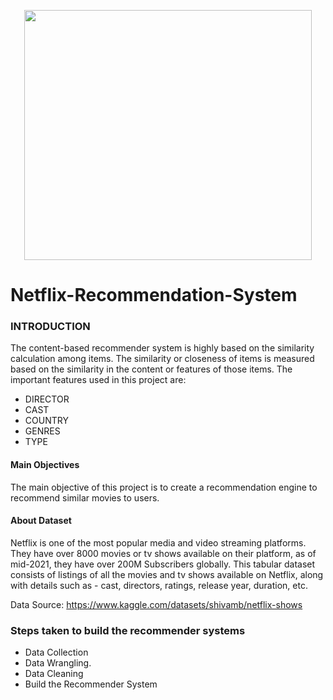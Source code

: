 <p align="center">
  <img width="460" height="400" src="https://user-images.githubusercontent.com/96771321/214456292-ef421cff-a59f-46a1-9411-fef980ee6814.gif">
</p>

# Netflix-Recommendation-System

### INTRODUCTION

The content-based recommender system is highly based on the similarity calculation among items. The similarity or closeness of items is measured based on the similarity in the content or features of those items. The important features used in this project are:

- DIRECTOR
- CAST
- COUNTRY
- GENRES
- TYPE

#### Main Objectives

The main objective of this project is to create a recommendation engine to recommend similar movies to users.

#### About Dataset

Netflix is one of the most popular media and video streaming platforms. They have over 8000 movies or tv shows available on their platform, as of mid-2021, they have over 200M Subscribers globally. This tabular dataset consists of listings of all the movies and tv shows available on Netflix, along with details such as - cast, directors, ratings, release year, duration, etc.

Data Source: https://www.kaggle.com/datasets/shivamb/netflix-shows

### Steps taken to build the recommender systems
- Data Collection
- Data Wrangling.
- Data Cleaning
- Build the Recommender System





